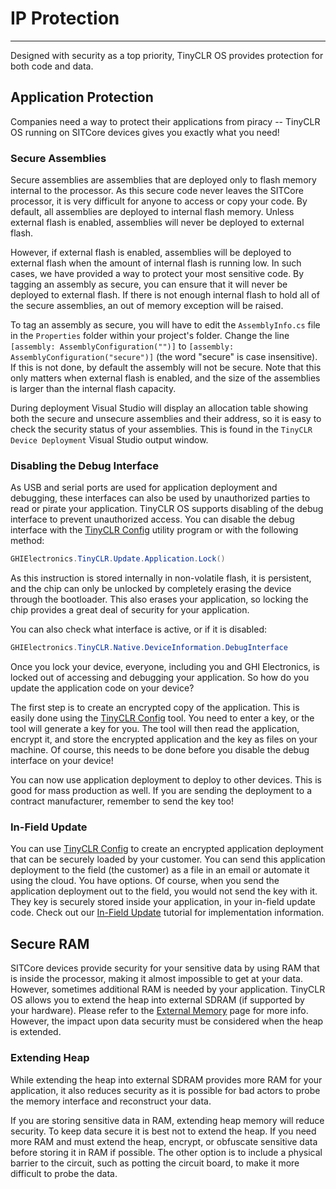 # IP Protection
---
Designed with security as a top priority, TinyCLR OS provides protection for both code and data.

## Application Protection
Companies need a way to protect their applications from piracy -- TinyCLR OS running on SITCore devices gives you exactly what you need!

### Secure Assemblies
Secure assemblies are assemblies that are deployed only to flash memory internal to the processor. As this secure code never leaves the SITCore processor, it is very difficult for anyone to access or copy your code. By default, all assemblies are deployed to internal flash memory. Unless external flash is enabled, assemblies will never be deployed to external flash.

However, if external flash is enabled, assemblies will be deployed to external flash when the amount of internal flash is running low. In such cases, we have provided a way to protect your most sensitive code. By tagging an assembly as secure, you can ensure that it will never be deployed to external flash. If there is not enough internal flash to hold all of the secure assemblies, an out of memory exception will be raised.

To tag an assembly as secure, you will have to edit the `AssemblyInfo.cs` file in the `Properties` folder within your project's folder. Change the line `[assembly: AssemblyConfiguration("")]` to `[assembly: AssemblyConfiguration("secure")]` (the word "secure" is case insensitive). If this is not done, by default the assembly will not be secure. Note that this only matters when external flash is enabled, and the size of the assemblies is larger than the internal flash capacity.

During deployment Visual Studio will display an allocation table showing both the secure and unsecure assemblies and their address, so it is easy to check the security status of your assemblies. This is found in the `TinyCLR Device Deployment` Visual Studio output window.

### Disabling the Debug Interface
As USB and serial ports are used for application deployment and debugging, these interfaces can also be used by unauthorized parties to read or pirate your application. TinyCLR OS supports disabling of the debug interface to prevent unauthorized access. You can disable the debug interface with the [TinyCLR Config](../tinyclr-config.md) utility program or with the following method:

```cs
GHIElectronics.TinyCLR.Update.Application.Lock()
```

As this instruction is stored internally in non-volatile flash, it is persistent, and the chip can only be unlocked by completely erasing the device through the bootloader. This also erases your application, so locking the chip provides a great deal of security for your application.

You can also check what interface is active, or if it is disabled:

```cs
GHIElectronics.TinyCLR.Native.DeviceInformation.DebugInterface
```

Once you lock your device, everyone, including you and GHI Electronics, is locked out of accessing and debugging your application. So how do you update the application code on your device?

The first step is to create an encrypted copy of the application. This is easily done using the [TinyCLR Config](../tinyclr-config.md) tool. You need to enter a key, or the tool will generate a key for you. The tool will then read the application, encrypt it, and store the encrypted application and the key as files on your machine. Of course, this needs to be done before you disable the debug interface on your device!

You can now use application deployment to deploy to other devices. This is good for mass production as well. If you are sending the deployment to a contract manufacturer, remember to send the key too!

### In-Field Update
You can use [TinyCLR Config](../tinyclr-config.md) to create an encrypted application deployment that can be securely loaded by your customer. You can send this application deployment to the field (the customer) as a file in an email or automate it using the cloud. You have options. Of course, when you send the application deployment out to the field, you would not send the key with it. They key is securely stored inside your application, in your in-field update code. Check out our [In-Field Update](in-field-update.md) tutorial for implementation information.

## Secure RAM
SITCore devices provide security for your sensitive data by using RAM that is inside the processor, making it almost impossible to get at your data. However, sometimes additional RAM is needed by your application. TinyCLR OS allows you to extend the heap into external SDRAM (if supported by your hardware). Please refer to the [External Memory](external-memory.md) page for more info. However, the impact upon data security must be considered when the heap is extended.

### Extending Heap
While extending the heap into external SDRAM provides more RAM for your application, it also reduces security as it is possible for bad actors to probe the memory interface and reconstruct your data.

If you are storing sensitive data in RAM, extending heap memory will reduce security. To keep data secure it is best not to extend the heap. If you need more RAM and must extend the heap, encrypt, or obfuscate sensitive data before storing it in RAM if possible. The other option is to include a physical barrier to the circuit, such as potting the circuit board, to make it more difficult to probe the data.